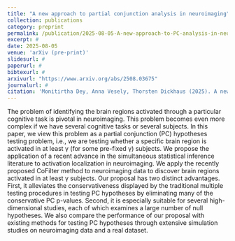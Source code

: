 ```yaml
---
title: "A new approach to partial conjunction analysis in neuroimaging"
collection: publications
category: preprint
permalink: /publication/2025-08-05-A-new-approach-to-PC-analysis-in-neuroimaging
excerpt: #
date: 2025-08-05
venue: 'arXiv (pre-print)'
slidesurl: #
paperurl: #
bibtexurl: #
arxivurl: "https://www.arxiv.org/abs/2508.03675"
journalurl: #
citation: 'Monitirtha Dey, Anna Vesely, Thorsten Dickhaus (2025). A new approach to partial conjunction analysis in neuroimaging. <i>Pre-print</i>. arXiv: 2508.03675'
---
```

The problem of identifying the brain regions activated through a particular cognitive task is pivotal in neuroimaging. This problem becomes even more complex if we have several cognitive tasks or several subjects. In this paper, we view this problem as a partial conjunction (PC) hypotheses testing problem, i.e., we are testing whether a specific brain region is activated in at least γ (for some pre-fixed γ) subjects. We propose the application of a recent advance in the simultaneous statistical inference literature to activation localization in neuroimaging. We apply the recently proposed CoFilter method to neuroimaging data to discover brain regions activated in at least γ subjects. Our proposal has two distinct advantages. First, it alleviates the conservativeness displayed by the traditional multiple testing procedures in testing PC hypotheses by eliminating many of the conservative PC p-values. Second, it is especially suitable for several high-dimensional studies, each of which examines a large number of null hypotheses. We also compare the performance of our proposal with existing methods for testing PC hypotheses through extensive simulation studies on neuroimaging data and a real dataset.